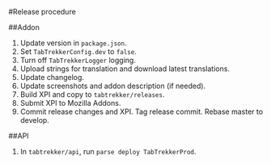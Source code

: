#Release procedure

##Addon
1. Update version in `package.json`.
2. Set `TabTrekkerConfig.dev` to `false`.
3. Turn off `TabTrekkerLogger` logging.
4. Upload strings for translation and download latest translations.
5. Update changelog.
6. Update screenshots and addon description (if needed).
7. Build XPI and copy to `tabtrekker/releases`.
8. Submit XPI to Mozilla Addons.
9. Commit release changes and XPI. Tag release commit. Rebase master to develop.

##API
1. In `tabtrekker/api`, run `parse deploy TabTrekkerProd`.

